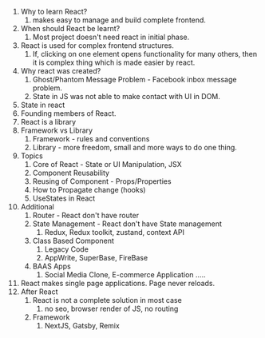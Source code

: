 1. Why to learn React? 
   1. makes easy to manage and build complete frontend. 
2. When should React be learnt? 
   1. Most project doesn't need react in initial phase. 
3. React is used for complex frontend structures. 
   1. If, clicking on one element opens functionality for many others, then it is complex thing which is made easier by react. 
4. Why react was created? 
   1. Ghost/Phantom Message Problem - Facebook inbox message problem. 
   2. State in JS was not able to make contact with UI in DOM. 
5. State in react 
6. Founding members of React. 
7. React is a library
8. Framework vs Library
   1. Framework - rules and conventions
   2. Library - more freedom, small and more ways to do one thing. 
9. Topics
   1.  Core of React - State or UI Manipulation, JSX
   2.  Component Reusability
   3.  Reusing of Component - Props/Properties
   4.  How to Propagate change (hooks)
   5.  UseStates in React
10. Additional
    1.  Router - React don't have router
    2.  State Management - React don't have State management
        1.  Redux, Redux toolkit, zustand, context API
    3. Class Based Component
        1. Legacy Code
        2. AppWrite, SuperBase, FireBase
    4. BAAS Apps
       1. Social Media Clone, E-commerce Application .....
11. React makes single page applications. Page never reloads. 
12. After React
    1.  React is not a complete solution in most case
        1.  no seo, browser render of JS, no routing
    2.  Framework
        1.  NextJS, Gatsby, Remix
